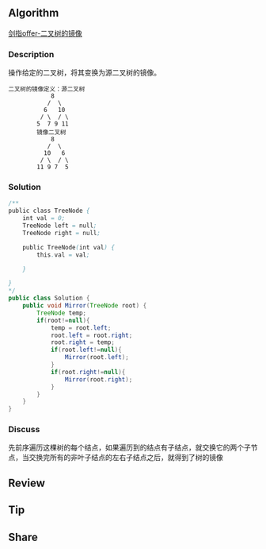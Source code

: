 ## Algorithm

[剑指offer-二叉树的镜像](https://www.nowcoder.com/practice/564f4c26aa584921bc75623e48ca3011?tpId=13&tags=&title=&diffculty=0&judgeStatus=0&rp=1)

### Description

操作给定的二叉树，将其变换为源二叉树的镜像。

```
二叉树的镜像定义：源二叉树
    	    8
    	   /  \
    	  6   10
    	 / \  / \
    	5  7 9 11
    	镜像二叉树
    	    8
    	   /  \
    	  10   6
    	 / \  / \
    	11 9 7  5

```

### Solution

```java
/**
public class TreeNode {
    int val = 0;
    TreeNode left = null;
    TreeNode right = null;

    public TreeNode(int val) {
        this.val = val;

    }

}
*/
public class Solution {
    public void Mirror(TreeNode root) {
        TreeNode temp;
        if(root!=null){
            temp = root.left;
            root.left = root.right;
            root.right = temp;
            if(root.left!=null){
                Mirror(root.left);
            }
            if(root.right!=null){
                Mirror(root.right);
            }
        }
    }
}
```

### Discuss

先前序遍历这棵树的每个结点，如果遍历到的结点有子结点，就交换它的两个子节点，当交换完所有的非叶子结点的左右子结点之后，就得到了树的镜像

## Review


## Tip


## Share
